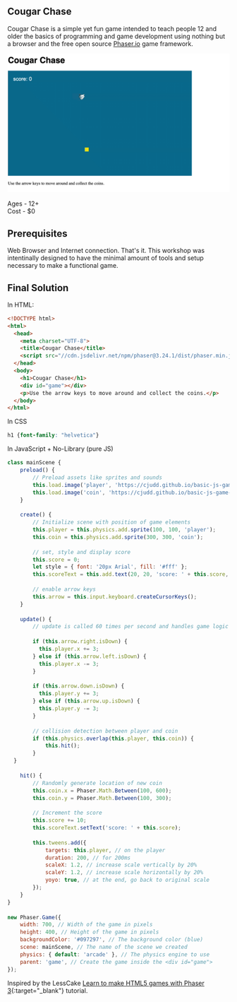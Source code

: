## Cougar Chase

Cougar Chase is a simple yet fun game intended to teach people 12 and older the basics of programming and game development using nothing but a browser and the free open source [Phaser.io](http://www.phaser.io/) game framework.

![Cougar Chase Game Play](images/CougarChase.gif)

Ages - 12+  
Cost - $0  

## Prerequisites

Web Browser and Internet connection. That's it. This workshop was intentinally designed to have the minimal amount of tools and setup necessary to make a functional game.


## Final Solution

In HTML:

```HTML
<!DOCTYPE html>
<html>
  <head>
    <meta charset="UTF-8">
    <title>Cougar Chase</title>
    <script src="//cdn.jsdelivr.net/npm/phaser@3.24.1/dist/phaser.min.js"></script>
  </head>
  <body>
    <h1>Cougar Chase</h1>
    <div id="game"></div>
    <p>Use the arrow keys to move around and collect the coins.</p>
  </body>
</html>
```

In CSS

```CSS
h1 {font-family: "helvetica"}
```

In JavaScript + No-Library (pure JS)

```javascript
class mainScene {
    preload() {
        // Preload assets like sprites and sounds
        this.load.image('player', 'https://cjudd.github.io/basic-js-game-workshop/images/cougar.png');
        this.load.image('coin', 'https://cjudd.github.io/basic-js-game-workshop/images/coin.png');
    }

    create() {
        // Initialize scene with position of game elements
        this.player = this.physics.add.sprite(100, 100, 'player');
        this.coin = this.physics.add.sprite(300, 300, 'coin');
    
        // set, style and display score
		this.score = 0;
		let style = { font: '20px Arial', fill: '#fff' };
		this.scoreText = this.add.text(20, 20, 'score: ' + this.score, style);

        // enable arrow keys
        this.arrow = this.input.keyboard.createCursorKeys();
    }

    update() {
        // update is called 60 times per second and handles game logic

		if (this.arrow.right.isDown) {
		  this.player.x += 3;
		} else if (this.arrow.left.isDown) {
		  this.player.x -= 3;
		} 

		if (this.arrow.down.isDown) {
		  this.player.y += 3;
		} else if (this.arrow.up.isDown) {
		  this.player.y -= 3;
		} 
    
        // collision detection between player and coin
        if (this.physics.overlap(this.player, this.coin)) {
  		    this.hit();
		}
  }
  
    hit() {
  	    // Randomly generate location of new coin
  	    this.coin.x = Phaser.Math.Between(100, 600);
  	    this.coin.y = Phaser.Math.Between(100, 300);

  	    // Increment the score
  	    this.score += 10;
  	    this.scoreText.setText('score: ' + this.score);

	    this.tweens.add({
		    targets: this.player, // on the player 
		    duration: 200, // for 200ms 
		    scaleX: 1.2, // increase scale vertically by 20% 
		    scaleY: 1.2, // increase scale horizontally by 20% 
		    yoyo: true, // at the end, go back to original scale 
	    });
    }
}

new Phaser.Game({
    width: 700, // Width of the game in pixels
    height: 400, // Height of the game in pixels
    backgroundColor: '#097297', // The background color (blue)
    scene: mainScene, // The name of the scene we created
    physics: { default: 'arcade' }, // The physics engine to use
    parent: 'game', // Create the game inside the <div id="game"> 
});
```

Inspired by the LessCake [Learn to make HTML5 games with Phaser 3](https://www.lesscake.com/phaser-game-tutorial){:target="_blank"} tutorial.